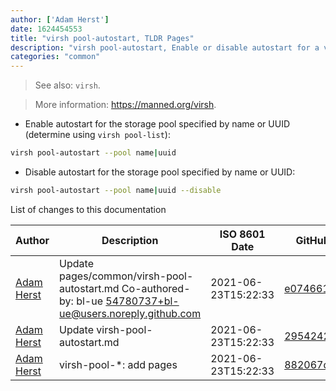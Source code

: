 ```yaml
---
author: ['Adam Herst']
date: 1624454553
title: "virsh pool-autostart, TLDR Pages"
description: "virsh pool-autostart, Enable or disable autostart for a virtual machine storage pool."
categories: "common"
---
```

> See also: `virsh`.

> More information: <https://manned.org/virsh>.

- Enable autostart for the storage pool specified by name or UUID (determine using `virsh pool-list`):

```bash
virsh pool-autostart --pool name|uuid
```

- Disable autostart for the storage pool specified by name or UUID:

```bash
virsh pool-autostart --pool name|uuid --disable
```
List of changes to this documentation


Author | Description | ISO 8601 Date | GitHub link
------|-----|-----|-----
[Adam Herst](mailto:adamherst@adamherst.com) | Update pages/common/virsh-pool-autostart.md Co-authored-by: bl-ue <54780737+bl-ue@users.noreply.github.com> | 2021-06-23T15:22:33 | [e0746611da81](https://github.com/tldr-pages/tldr/commit/e0746611da81cb837e151488ddff39007778d612)
[Adam Herst](mailto:adamherst@adamherst.com) | Update virsh-pool-autostart.md | 2021-06-23T15:22:33 | [295424276b4e](https://github.com/tldr-pages/tldr/commit/295424276b4e2bb32097e5ef1d63d80956a87b2a)
[Adam Herst](mailto:adamherst@adamherst.com) | virsh-pool-*: add pages | 2021-06-23T15:22:33 | [882067d933b3](https://github.com/tldr-pages/tldr/commit/882067d933b3bdedb1e9729d1c4743c2e56581f3)

